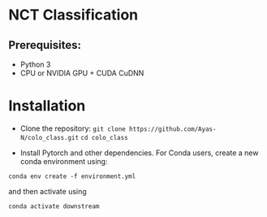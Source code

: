# NCT Classification
## Prerequisites:
- Python 3
- CPU or NVIDIA GPU + CUDA CuDNN

# Installation
- Clone the repository:
```git clone https://github.com/Ayas-N/colo_class.git```
```cd colo_class```

- Install Pytorch and other dependencies. For Conda users, create a new conda environment using:

```conda env create -f environment.yml```

and then activate using

```conda activate downstream```



